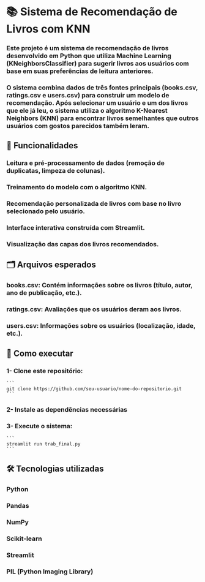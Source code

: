 # 📚 Sistema de Recomendação de Livros com KNN

### Este projeto é um sistema de recomendação de livros desenvolvido em Python que utiliza Machine Learning (KNeighborsClassifier) para sugerir livros aos usuários com base em suas preferências de leitura anteriores.

### O sistema combina dados de três fontes principais (books.csv, ratings.csv e users.csv) para construir um modelo de recomendação. Após selecionar um usuário e um dos livros que ele já leu, o sistema utiliza o algoritmo K-Nearest Neighbors (KNN) para encontrar livros semelhantes que outros usuários com gostos parecidos também leram.

## 🧠 Funcionalidades
### Leitura e pré-processamento de dados (remoção de duplicatas, limpeza de colunas).

### Treinamento do modelo com o algoritmo KNN.

### Recomendação personalizada de livros com base no livro selecionado pelo usuário.

### Interface interativa construída com Streamlit.

### Visualização das capas dos livros recomendados.

## 🗂️ Arquivos esperados
### books.csv: Contém informações sobre os livros (título, autor, ano de publicação, etc.).

### ratings.csv: Avaliações que os usuários deram aos livros.

### users.csv: Informações sobre os usuários (localização, idade, etc.).

## 🚀 Como executar
### 1- Clone este repositório:
````
```
git clone https://github.com/seu-usuario/nome-do-repositorio.git
```
````

### 2- Instale as dependências necessárias

### 3- Execute o sistema:
````
```
streamlit run trab_final.py
```
````

## 🛠️ Tecnologias utilizadas
### Python

### Pandas

### NumPy

### Scikit-learn

### Streamlit

### PIL (Python Imaging Library)

